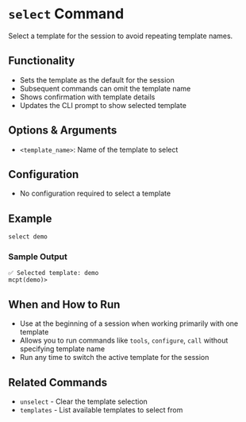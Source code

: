 # `select` Command

Select a template for the session to avoid repeating template names.

## Functionality
- Sets the template as the default for the session
- Subsequent commands can omit the template name
- Shows confirmation with template details
- Updates the CLI prompt to show selected template

## Options & Arguments
- `<template_name>`: Name of the template to select

## Configuration
- No configuration required to select a template

## Example
```
select demo
```

### Sample Output
```
✅ Selected template: demo
mcpt(demo)>
```

## When and How to Run
- Use at the beginning of a session when working primarily with one template
- Allows you to run commands like `tools`, `configure`, `call` without specifying template name
- Run any time to switch the active template for the session

## Related Commands
- `unselect` - Clear the template selection
- `templates` - List available templates to select from
